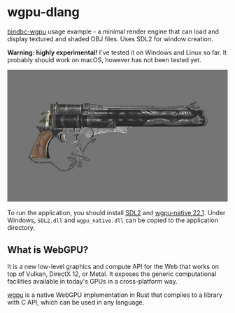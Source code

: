 # wgpu-dlang
[bindbc-wgpu](https://github.com/gecko0307/bindbc-wgpu) usage example - a minimal render engine that can load and display textured and shaded OBJ files. Uses SDL2 for window creation.

**Warning: highly experimental!** I've tested it on Windows and Linux so far. It probably should work on macOS, however has not been tested yet.

[![Screenshot](screenshot.jpg)](screenshot.jpg)

To run the application, you should install [SDL2](https://www.libsdl.org) and [wgpu-native 22.1](https://github.com/gfx-rs/wgpu-native). Under Windows, `SDL2.dll` and `wgpu_native.dll` can be copied to the application directory.

## What is WebGPU?
It is a new low-level graphics and compute API for the Web that works on top of Vulkan, DirectX 12, or Metal. It exposes the generic computational facilities available in today's GPUs in a cross-platform way.

[wgpu](https://github.com/gfx-rs/wgpu) is a native WebGPU implementation in Rust that compiles to a library with C API, which can be used in any language.

